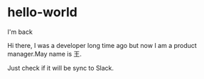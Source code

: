 # hello-world
I'm back

Hi there, I was a developer long time ago but now I am a product manager.May name is 王.

Just check if it will be sync to Slack.

